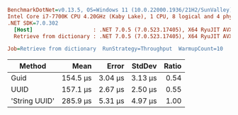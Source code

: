 ``` ini

BenchmarkDotNet=v0.13.5, OS=Windows 11 (10.0.22000.1936/21H2/SunValley)
Intel Core i7-7700K CPU 4.20GHz (Kaby Lake), 1 CPU, 8 logical and 4 physical cores
.NET SDK=7.0.302
  [Host]                   : .NET 7.0.5 (7.0.523.17405), X64 RyuJIT AVX2 [AttachedDebugger]
  Retrieve from dictionary : .NET 7.0.5 (7.0.523.17405), X64 RyuJIT AVX2

Job=Retrieve from dictionary  RunStrategy=Throughput  WarmupCount=10  

```
|        Method |     Mean |   Error |  StdDev | Ratio |
|-------------- |---------:|--------:|--------:|------:|
|          Guid | 154.5 μs | 3.04 μs | 3.13 μs |  0.54 |
|          UUID | 157.1 μs | 2.67 μs | 2.50 μs |  0.55 |
| &#39;String UUID&#39; | 285.9 μs | 5.31 μs | 4.97 μs |  1.00 |
